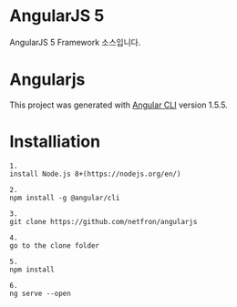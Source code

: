# AngularJS 5 
AngularJS 5 Framework 소스입니다.

# Angularjs
This project was generated with [Angular CLI](https://github.com/angular/angular-cli) version 1.5.5.

# Installiation
```
1. 
install Node.js 8+(https://nodejs.org/en/)

2.
npm install -g @angular/cli

3.
git clone https://github.com/netfron/angularjs

4.
go to the clone folder

5.
npm install

6.
ng serve --open
```
